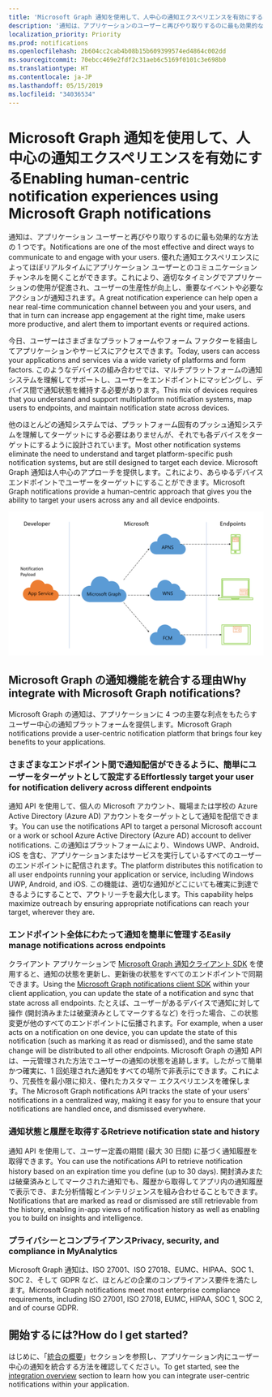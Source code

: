 ```yaml
---
title: 'Microsoft Graph 通知を使用して、人中心の通知エクスペリエンスを有効にする '
description: '通知は、アプリケーションのユーザーと再びやり取りするのに最も効果的な方法の 1 つです。 優れた通知エクスペリエンスによってほぼリアルタイムにアプリケーション ユーザーとのコミュニケーション チャンネルを開くことができます。これにより、適切なタイミングでアプリケーションの使用が促進され、ユーザーの生産性が向上し、重要なイベントや必要な場合タイムリー アクションが通知されます。 '
localization_priority: Priority
ms.prod: notifications
ms.openlocfilehash: 2b604cc2cab4b08b15b609399574ed4864c002dd
ms.sourcegitcommit: 70ebcc469e2fdf2c31aeb6c5169f0101c3e698b0
ms.translationtype: HT
ms.contentlocale: ja-JP
ms.lasthandoff: 05/15/2019
ms.locfileid: "34036534"
---
```

# <a name="enabling-human-centric-notification-experiences-using-microsoft-graph-notifications"></a><span data-ttu-id="7df4a-104">Microsoft Graph 通知を使用して、人中心の通知エクスペリエンスを有効にする</span><span class="sxs-lookup"><span data-stu-id="7df4a-104">Enabling human-centric notification experiences using Microsoft Graph notifications</span></span>

<span data-ttu-id="7df4a-105">通知は、アプリケーション ユーザーと再びやり取りするのに最も効果的な方法の 1 つです。</span><span class="sxs-lookup"><span data-stu-id="7df4a-105">Notifications are one of the most effective and direct ways to communicate to and engage with your users.</span></span> <span data-ttu-id="7df4a-106">優れた通知エクスペリエンスによってほぼリアルタイムにアプリケーション ユーザーとのコミュニケーション チャンネルを開くことができます。これにより、適切なタイミングでアプリケーションの使用が促進され、ユーザーの生産性が向上し、重要なイベントや必要なアクションが通知されます。</span><span class="sxs-lookup"><span data-stu-id="7df4a-106">A great notification experience can help open a near real-time communication channel between you and your users, and that in turn can increase app engagement at the right time, make users more productive, and alert them to important events or required actions.</span></span>

<span data-ttu-id="7df4a-107">今日、ユーザーはさまざまなプラットフォームやフォーム ファクターを経由してアプリケーションやサービスにアクセスできます。</span><span class="sxs-lookup"><span data-stu-id="7df4a-107">Today, users can access your applications and services via a wide variety of platforms and form factors.</span></span> <span data-ttu-id="7df4a-108">このようなデバイスの組み合わせでは、マルチプラットフォームの通知システムを理解してサポートし、ユーザーをエンドポイントにマッピングし、デバイス間で通知状態を維持する必要があります。</span><span class="sxs-lookup"><span data-stu-id="7df4a-108">This mix of devices requires that you understand and support multiplatform notification systems, map users to endpoints, and maintain notification state across devices.</span></span> 

<span data-ttu-id="7df4a-109">他のほとんどの通知システムでは、プラットフォーム固有のプッシュ通知システムを理解してターゲットにする必要はありませんが、それでも各デバイスをターゲットにするように設計されています。</span><span class="sxs-lookup"><span data-stu-id="7df4a-109">Most other notification systems eliminate the need to understand and target platform-specific push notification systems, but are still  designed to target each device.</span></span> <span data-ttu-id="7df4a-110">Microsoft Graph 通知は人中心のアプローチを提供します。これにより、あらゆるデバイス エンドポイントでユーザーをターゲットにすることができます。</span><span class="sxs-lookup"><span data-stu-id="7df4a-110">Microsoft Graph notifications provide a human-centric approach that gives you the ability to target your  users across any and all device endpoints.</span></span>

![複数のエンドポイントに通知を送信するために Microsoft Graph と通信するアプリ サービスを示す画像](images/notifications-flow-overview.png)

## <a name="why-integrate-with-microsoft-graph-notifications"></a><span data-ttu-id="7df4a-112">Microsoft Graph の通知機能を統合する理由</span><span class="sxs-lookup"><span data-stu-id="7df4a-112">Why integrate with Microsoft Graph notifications?</span></span>

<span data-ttu-id="7df4a-113">Microsoft Graph の通知は、アプリケーションに 4 つの主要な利点をもたらすユーザー中心の通知プラットフォームを提供します。</span><span class="sxs-lookup"><span data-stu-id="7df4a-113">Microsoft Graph notifications provide a user-centric notification platform that brings four key benefits to your applications.</span></span>

### <a name="effortlessly-target-your-user-for-notification-delivery-across-different-endpoints"></a><span data-ttu-id="7df4a-114">さまざまなエンドポイント間で通知配信ができるように、簡単にユーザーをターゲットとして設定する</span><span class="sxs-lookup"><span data-stu-id="7df4a-114">Effortlessly target your user for notification delivery across different endpoints</span></span>

<span data-ttu-id="7df4a-115">通知 API を使用して、個人の Microsoft アカウント、職場または学校の Azure Active Directory (Azure AD) アカウントをターゲットとして通知を配信できます。</span><span class="sxs-lookup"><span data-stu-id="7df4a-115">You can use the notifications API to target a personal Microsoft account or a work or school Azure Active Directory (Azure AD) account to deliver notifications.</span></span> <span data-ttu-id="7df4a-116">この通知はプラットフォームにより、Windows UWP、Android、iOS を含む、アプリケーションまたはサービスを実行しているすべてのユーザーのエンドポイントに配信されます。</span><span class="sxs-lookup"><span data-stu-id="7df4a-116">The platform distributes this notification to all user endpoints running your application or service, including Windows UWP, Android, and iOS.</span></span> <span data-ttu-id="7df4a-117">この機能は、適切な通知がどこにいても確実に到達できるようにすることで、アウトリーチを最大化します。</span><span class="sxs-lookup"><span data-stu-id="7df4a-117">This capability helps maximize outreach by ensuring appropriate notifications can reach your target, wherever they are.</span></span>

### <a name="easily-manage-notifications-across-endpoints"></a><span data-ttu-id="7df4a-118">エンドポイント全体にわたって通知を簡単に管理する</span><span class="sxs-lookup"><span data-stu-id="7df4a-118">Easily manage notifications across endpoints</span></span>

<span data-ttu-id="7df4a-119">クライアント アプリケーションで [Microsoft Graph 通知クライアント SDK](https://github.com/microsoft/project-rome) を使用すると、通知の状態を更新し、更新後の状態をすべてのエンドポイントで同期できます。</span><span class="sxs-lookup"><span data-stu-id="7df4a-119">Using the [Microsoft Graph notifications client SDK](https://github.com/microsoft/project-rome) within your client application, you can update the state of a notification and sync that state across all endpoints.</span></span> <span data-ttu-id="7df4a-120">たとえば、ユーザーがあるデバイスで通知に対して操作 (開封済みまたは破棄済みとしてマークするなど) を行った場合、この状態変更が他のすべてのエンドポイントに伝播されます。</span><span class="sxs-lookup"><span data-stu-id="7df4a-120">For example, when a user acts on a notification on one device, you can update the state of this notification (such as marking it as read or dismissed), and the same state change will be distributed to all other endpoints.</span></span> <span data-ttu-id="7df4a-121">Microsoft Graph の通知 API は、一元管理された方法でユーザーの通知の状態を追跡します。したがって簡単かつ確実に、1 回処理された通知をすべての場所で非表示にできます。これにより、冗長性を最小限に抑え、優れたカスタマー エクスペリエンスを確保します。</span><span class="sxs-lookup"><span data-stu-id="7df4a-121">The Microsoft Graph notifications API tracks the state of your users' notifications in a centralized way, making it easy for you to ensure that your notifications are handled once, and dismissed everywhere.</span></span>

### <a name="retrieve-notification-state-and-history"></a><span data-ttu-id="7df4a-122">通知状態と履歴を取得する</span><span class="sxs-lookup"><span data-stu-id="7df4a-122">Retrieve notification state and history</span></span>

<span data-ttu-id="7df4a-123">通知 API を使用して、ユーザー定義の期間 (最大 30 日間) に基づく通知履歴を取得できます。</span><span class="sxs-lookup"><span data-stu-id="7df4a-123">You can use the notifications API to retrieve notification history based on an expiration time you define (up to 30 days).</span></span> <span data-ttu-id="7df4a-124">開封済みまたは破棄済みとしてマークされた通知でも、履歴から取得してアプリ内の通知履歴で表示でき、また分析情報とインテリジェンスを組み合わせることもできます。</span><span class="sxs-lookup"><span data-stu-id="7df4a-124">Notifications that are marked as read or dismissed are still retrievable from the history, enabling in-app views of notification history as well as enabling you to build on insights and intelligence.</span></span>

### <a name="privacy-and-compliance"></a><span data-ttu-id="7df4a-125">プライバシーとコンプライアンス</span><span class="sxs-lookup"><span data-stu-id="7df4a-125">Privacy, security, and compliance in MyAnalytics</span></span>

<span data-ttu-id="7df4a-126">Microsoft Graph 通知は、ISO 27001、ISO 27018、EUMC、HIPAA、SOC 1、SOC 2、そして GDPR など、ほとんどの企業のコンプライアンス要件を満たします。</span><span class="sxs-lookup"><span data-stu-id="7df4a-126">Microsoft Graph notifications meet most enterprise compliance requirements, including ISO 27001, ISO 27018, EUMC, HIPAA, SOC 1, SOC 2, and of course GDPR.</span></span>

## <a name="how-do-i-get-started"></a><span data-ttu-id="7df4a-127">開始するには?</span><span class="sxs-lookup"><span data-stu-id="7df4a-127">How do I get started?</span></span>

<span data-ttu-id="7df4a-128">はじめに、「[統合の概要](notifications-integration-e2e-overview.md)」セクションを参照し、アプリケーション内にユーザー中心の通知を統合する方法を確認してください。</span><span class="sxs-lookup"><span data-stu-id="7df4a-128">To get started, see the [integration overview](notifications-integration-e2e-overview.md) section to learn how you can integrate user-centric notifications within your application.</span></span>

